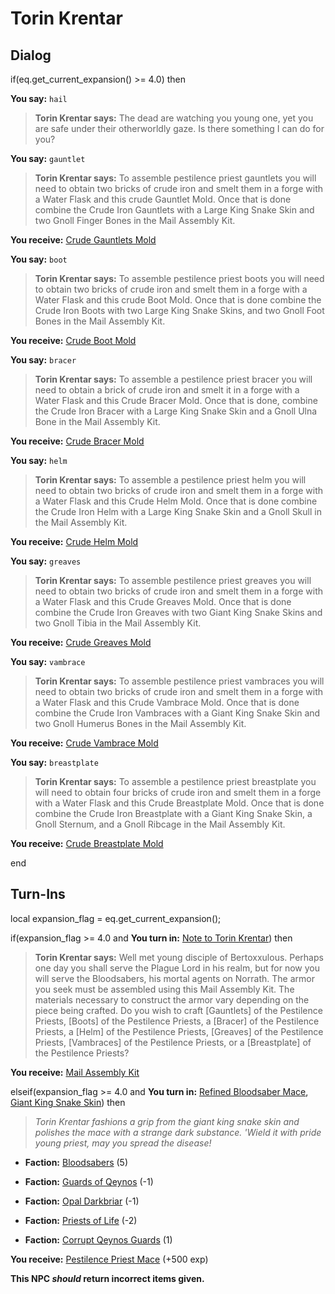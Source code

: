 # Torin Krentar


## Dialog

if(eq.get_current_expansion() >= 4.0) then


**You say:** `hail`




>**Torin Krentar says:** The dead are watching you young one, yet you are safe under their otherworldly gaze. Is there something I can do for you?


**You say:** `gauntlet`




>**Torin Krentar says:** To assemble pestilence priest gauntlets you will need to obtain two bricks of crude iron and smelt them in a forge with a Water Flask and this crude Gauntlet Mold. Once that is done combine the Crude Iron Gauntlets with a Large King Snake Skin and two Gnoll Finger Bones in the Mail Assembly Kit.



**You receive:**  [Crude Gauntlets Mold](/item/19633)


**You say:** `boot`




>**Torin Krentar says:** To assemble pestilence priest boots you will need to obtain two bricks of crude iron and smelt them in a forge with a Water Flask and this crude Boot Mold. Once that is done combine the Crude Iron Boots with two Large King Snake Skins, and two Gnoll Foot Bones in the Mail Assembly Kit.



**You receive:**  [Crude Boot Mold](/item/19634)


**You say:** `bracer`




>**Torin Krentar says:** To assemble a pestilence priest bracer you will need to obtain a brick of crude iron and smelt it in a forge with a Water Flask and this Crude Bracer Mold. Once that is done, combine the Crude Iron Bracer with a Large King Snake Skin and a Gnoll Ulna Bone in the Mail Assembly Kit.



**You receive:**  [Crude Bracer Mold](/item/19632)


**You say:** `helm`




>**Torin Krentar says:** To assemble a pestilence priest helm you will need to obtain two bricks of crude iron and smelt them in a forge with a Water Flask and this Crude Helm Mold. Once that is done combine the Crude Iron Helm with a Large King Snake Skin and a Gnoll Skull in the Mail Assembly Kit.



**You receive:**  [Crude Helm Mold](/item/19631)


**You say:** `greaves`




>**Torin Krentar says:** To assemble pestilence priest greaves you will need to obtain two bricks of crude iron and smelt them in a forge with a Water Flask and this Crude Greaves Mold. Once that is done combine the Crude Iron Greaves with two Giant King Snake Skins and two Gnoll Tibia in the Mail Assembly Kit.



**You receive:**  [Crude Greaves Mold](/item/19636)


**You say:** `vambrace`




>**Torin Krentar says:** To assemble pestilence priest vambraces you will need to obtain two bricks of crude iron and smelt them in a forge with a Water Flask and this Crude Vambrace Mold. Once that is done combine the Crude Iron Vambraces with a Giant King Snake Skin and two Gnoll Humerus Bones in the Mail Assembly Kit.



**You receive:**  [Crude Vambrace Mold](/item/19635)


**You say:** `breastplate`




>**Torin Krentar says:** To assemble a pestilence priest breastplate you will need to obtain four bricks of crude iron and smelt them in a forge with a Water Flask and this Crude Breastplate Mold. Once that is done combine the Crude Iron Breastplate with a Giant King Snake Skin, a Gnoll Sternum, and a Gnoll Ribcage in the Mail Assembly Kit.



**You receive:**  [Crude Breastplate Mold](/item/19637)

end

## Turn-Ins



local expansion_flag = eq.get_current_expansion();




if(expansion_flag >= 4.0 and  **You turn in:** [Note to Torin Krentar](/item/20207)) then


>**Torin Krentar says:** Well met young disciple of Bertoxxulous. Perhaps one day you shall serve the Plague Lord in his realm, but for now you will serve the Bloodsabers, his mortal agents on Norrath. The armor you seek must be assembled using this Mail Assembly Kit. The materials necessary to construct the armor vary depending on the piece being crafted. Do you wish to craft [Gauntlets] of the Pestilence Priests, [Boots] of the Pestilence Priests, a [Bracer] of the Pestilence Priests, a [Helm] of the Pestilence Priests, [Greaves] of the Pestilence Priests, [Vambraces] of the Pestilence Priests, or a [Breastplate] of the Pestilence Priests?


 **You receive:**  [Mail Assembly Kit](/item/17124) 

elseif(expansion_flag >= 4.0 and  **You turn in:** [Refined Bloodsaber Mace](/item/20199), [Giant King Snake Skin](/item/19946)) then


>*Torin Krentar fashions a grip from the giant king snake skin and polishes the mace with a strange dark substance. 'Wield it with pride young priest, may you spread the disease!*


* __Faction:__ [Bloodsabers](/faction/221) (5)


* __Faction:__ [Guards of Qeynos](/faction/262) (-1)


* __Faction:__ [Opal Darkbriar](/faction/296) (-1)


* __Faction:__ [Priests of Life](/faction/341) (-2)


* __Faction:__ [Corrupt Qeynos Guards](/faction/230) (1)


 **You receive:**  [Pestilence Priest Mace](/item/20261) (+500 exp)

**This NPC *should* return incorrect items given.**
